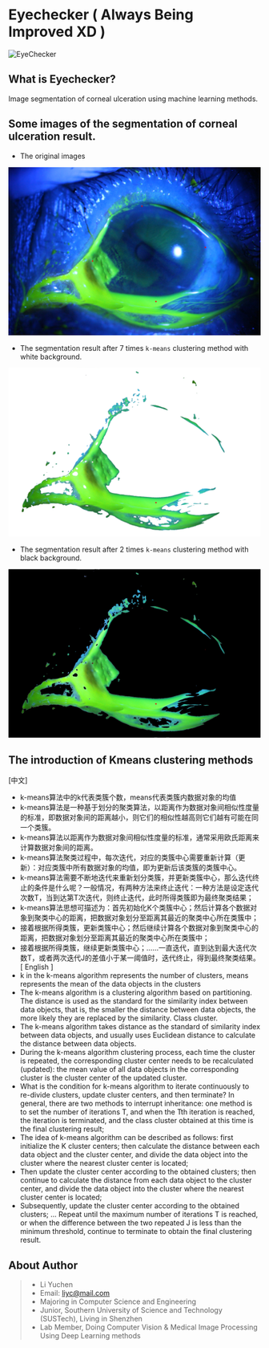 # Eyechecker ( Always Being Improved XD )
![EyeChecker](https://raw.githubusercontent.com/yuchenlichuck/EyeChecker/master/icon.ico)
## What is Eyechecker?
Image segmentation of corneal ulceration using machine learning methods.
## Some images of the segmentation of corneal ulceration result.





* The original images

![original](https://github.com/yuchenlichuck/EyeChecker/blob/master/1a.jpg)

* The segmentation result after 7 times `k-means` clustering method with white background. 

![EyeChecker](https://github.com/yuchenlichuck/EyeChecker/blob/master/1a7.jpg)


* The segmentation result after 2 times `k-means` clustering method with black background. 

![EyeChecker](https://github.com/yuchenlichuck/EyeChecker/blob/master/1a221.jpg)

## The introduction of Kmeans clustering methods
[中文]
* k-means算法中的k代表类簇个数，means代表类簇内数据对象的均值
* k-means算法是一种基于划分的聚类算法，以距离作为数据对象间相似性度量的标准，即数据对象间的距离越小，则它们的相似性越高则它们越有可能在同一个类簇。
* k-means算法以距离作为数据对象间相似性度量的标准，通常采用欧氏距离来计算数据对象间的距离。
* k-means算法聚类过程中，每次迭代，对应的类簇中心需要重新计算（更新）：对应类簇中所有数据对象的均值，即为更新后该类簇的类簇中心。
* k-means算法需要不断地迭代来重新划分类簇，并更新类簇中心，那么迭代终止的条件是什么呢？一般情况，有两种方法来终止迭代：一种方法是设定迭代次数T，当到达第T次迭代，则终止迭代，此时所得类簇即为最终聚类结果；
*   k-means算法思想可描述为：首先初始化K个类簇中心；然后计算各个数据对象到聚类中心的距离，把数据对象划分至距离其最近的聚类中心所在类簇中；
*	接着根据所得类簇，更新类簇中心；然后继续计算各个数据对象到聚类中心的距离，把数据对象划分至距离其最近的聚类中心所在类簇中；
*	接着根据所得类簇，继续更新类簇中心；……一直迭代，直到达到最大迭代次数T，或者两次迭代J的差值小于某一阈值时，迭代终止，得到最终聚类结果。
[ English ]
* k in the k-means algorithm represents the number of clusters, means represents the mean of the data objects in the clusters
* The k-means algorithm is a clustering algorithm based on partitioning. The distance is used as the standard for the similarity index between data objects, that is, the smaller the distance between data objects, the more likely they are replaced by the similarity. Class cluster.
* The k-means algorithm takes distance as the standard of similarity index between data objects, and usually uses Euclidean distance to calculate the distance between data objects.
* During the k-means algorithm clustering process, each time the cluster is repeated, the corresponding cluster center needs to be recalculated (updated): the mean value of all data objects in the corresponding cluster is the cluster center of the updated cluster.
* What is the condition for k-means algorithm to iterate continuously to re-divide clusters, update cluster centers, and then terminate? In general, there are two methods to interrupt inheritance: one method is to set the number of iterations T, and when the Tth iteration is reached, the iteration is terminated, and the class cluster obtained at this time is the final clustering result;
* The idea of k-means algorithm can be described as follows: first initialize the K cluster centers; then calculate the distance between each data object and the cluster center, and divide the data object into the cluster where the nearest cluster center is located;
* Then update the cluster center according to the obtained clusters; then continue to calculate the distance from each data object to the cluster center, and divide the data object into the cluster where the nearest cluster center is located;
* Subsequently, update the cluster center according to the obtained clusters; ... Repeat until the maximum number of iterations T is reached, or when the difference between the two repeated J is less than the minimum threshold, continue to terminate to obtain the final clustering result.

## About Author

> * Li Yuchen
> * Email: liyc@mail.com
> * Majoring in Computer Science and Engineering
> * Junior, Southern University of Science and Technology (SUSTech), Living in Shenzhen
> * Lab Member, Doing Computer Vision & Medical Image Processing Using Deep Learning methods
